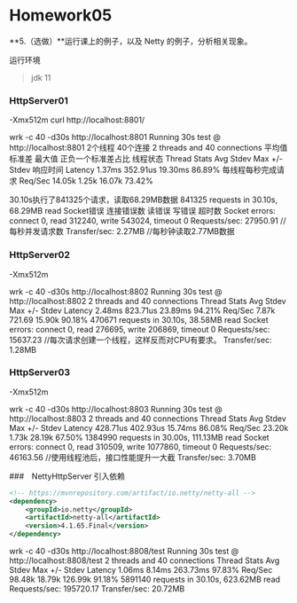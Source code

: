 # Homework05

**5.（选做）**运行课上的例子，以及 Netty 的例子，分析相关现象。

运行环境
> jdk 11

### HttpServer01
-Xmx512m
curl http://localhost:8801/

wrk -c 40 -d30s http://localhost:8801
Running 30s test @ http://localhost:8801
2个线程    40个连接
2 threads and 40 connections
                                平均值     标准差     最大值     正负一个标准差占比
线程状态          Thread Stats   Avg      Stdev     Max      +/- Stdev
响应时间          Latency        1.37ms  352.91us  19.30ms   86.89%
每线程每秒完成请求 Req/Sec        14.05k     1.25k   16.07k    73.42%

30.10s执行了841325个请求，读取68.29MB数据
841325 requests in 30.10s, 68.29MB read
Socket错误      连接错误数     读错误     写错误         超时数
Socket errors: connect 0, read 312240, write 543024, timeout 0
Requests/sec:  27950.91     //每秒并发请求数
Transfer/sec:      2.27MB   //每秒钟读取2.77MB数据

### HttpServer02
-Xmx512m

wrk -c 40 -d30s http://localhost:8802
Running 30s test @ http://localhost:8802
2 threads and 40 connections
Thread Stats   Avg      Stdev     Max   +/- Stdev
Latency     2.48ms  823.71us  23.89ms   94.21%
Req/Sec     7.87k   721.69    15.90k    90.18%
470671 requests in 30.10s, 38.58MB read
Socket errors: connect 0, read 276695, write 206869, timeout 0
Requests/sec:  15637.23     //每次请求创建一个线程，这样反而对CPU有要求。
Transfer/sec:      1.28MB

### HttpServer03
-Xmx512m

wrk -c 40 -d30s http://localhost:8803
Running 30s test @ http://localhost:8803
2 threads and 40 connections
Thread Stats   Avg      Stdev     Max   +/- Stdev
Latency   428.71us  402.93us  15.74ms   86.08%
Req/Sec    23.20k     1.73k   28.19k    67.50%
1384990 requests in 30.00s, 111.13MB read
Socket errors: connect 0, read 310509, write 1077860, timeout 0
Requests/sec:  46163.56     //使用线程池后，接口性能提升一大截
Transfer/sec:      3.70MB


###　NettyHttpServer
引入依赖
```xml
<!-- https://mvnrepository.com/artifact/io.netty/netty-all -->
<dependency>
    <groupId>io.netty</groupId>
    <artifactId>netty-all</artifactId>
    <version>4.1.65.Final</version>
</dependency>
```

wrk -c 40 -d30s http://localhost:8808/test
Running 30s test @ http://localhost:8808/test
2 threads and 40 connections
Thread Stats   Avg      Stdev     Max   +/- Stdev
Latency     1.06ms    8.14ms 263.73ms   97.83%
Req/Sec    98.48k    18.79k  126.99k    91.18%
5891140 requests in 30.10s, 623.62MB read
Requests/sec: 195720.17
Transfer/sec:     20.72MB